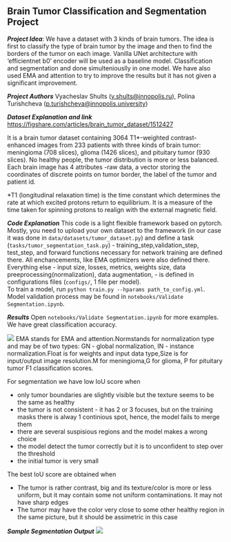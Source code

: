 ## Brain Tumor Classification and Segmentation Project  
***Project Idea***: We have a dataset with 3 kinds of brain tumors. The idea is first to classify the type of brain tumor by the image and then to find the borders of the tumor on each image. Vanilla UNet architecture with ‘efficientnet b0’ encoder will be used as a baseline model. Classification and segmentation and done simulteniouslly in one model. We have also used EMA and attention to try to improve the results but it has not given a significant improvement.    

***Project Authors***  Vyacheslav Shults (v.shults@innopolis.ru), Polina Turishcheva (p.turishcheva@innopolis.university)
  
***Dataset Explanation and link*** 
https://figshare.com/articles/brain_tumor_dataset/1512427   

It is a brain tumor dataset containing 3064 T1*-weighted contrast-enhanced images from 233 patients with three kinds of brain tumor: meningioma (708 slices), glioma (1426 slices), and pituitary tumor (930 slices). No healthy people, the tumor distribution is more or less balanced. Each brain image has 4 attributes -raw data, a vector storing the coordinates of discrete points on tumor border, the label of the tumor and patient id.
  
*T1 (longitudinal relaxation time) is the time constant which determines the rate at which excited protons return to equilibrium. It is a measure of the time taken for spinning protons to realign with the external magnetic field.  

***Code Explanation***
This code is a light flexible framework based on pytorch.   
Mostly, you need to upload your own dataset to the framework (in our case it was done in `data/datasets/tumor_dataset.py`) and define a task (`tasks/tumor_segmentation_task.py`) -  training_step,validation_step, test_step, and forward functions necessary for network training are defined there. All enchancements, like EMA optimizers were also defined there.  
Everything else - input size, losses, metrics, weights size, data preeprocessing(normalization), data augmentation, - is defined in configurations files (`configs/`, 1 file per model).  
To train a model, run `python train.py --hparams path_to_config.yml`.   
Model validation process may be found in `notebooks/Validate Segmentation.ipynb`.

***Results***
Open `notebooks/Validate Segmentation.ipynb` for more examples.  
We have great classification accuracy.

![](https://i.imgur.com/jaQ4naP.png)
EMA stands for EMA and attention.Normstands for normalization type and may be of two types: GN - global normalization, IN - instance normalization.Float is for  weights  and  input  data  type,Size is  for  input/output  image resolution.M for  meningioma,G for  glioma, P for  pituitary  tumor  F1 classification  scores. 


For segmentation we have low IoU score when

* only tumor boundaries are slightly visible but the texture seems to be the same as healthy
* the tumor is not consistent - it has 2 or 3 focuses, but on the training masks there is alway 1 continious spot, hence, the model fails to merge them
* there are several suspisious regions and the model makes a wrong choice
* the model detect the tumor correctly but it is to unconfident to step over the threshold
* the initial tumor is very small

The best IoU score are obtained when

* The tumor is rather contrast, big and its texture/color is more or less uniform, but it may contain some not uniform contaminations. It may not have sharp edges
* The tumor may have the color very close to some other healthy region in the same picture, but it should be assimetric in this case  
 

***Sample Segmentation Output***
![](https://i.imgur.com/QocmdhE.jpg)


  


